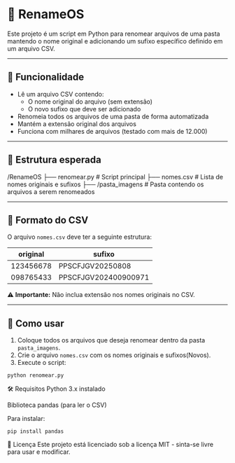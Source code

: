 # 📝 RenameOS

Este projeto é um script em Python para renomear arquivos de uma pasta mantendo o nome original e adicionando um sufixo específico definido em um arquivo CSV.

---

## 📌 Funcionalidade
- Lê um arquivo CSV contendo:
  - O nome original do arquivo (sem extensão)
  - O novo sufixo que deve ser adicionado
- Renomeia todos os arquivos de uma pasta de forma automatizada
- Mantém a extensão original dos arquivos
- Funciona com milhares de arquivos (testado com mais de 12.000)

---

## 📂 Estrutura esperada

/RenameOS
├── renomear.py # Script principal
├── nomes.csv # Lista de nomes originais e sufixos
├── /pasta_imagens # Pasta contendo os arquivos a serem renomeados


---

## 📄 Formato do CSV

O arquivo `nomes.csv` deve ter a seguinte estrutura:

| original   | sufixo            |
|------------|-------------------|
| 123456678  | PPSCFJGV20250808   |
| 098765433  | PPSCFJGV202400900971 |

⚠ **Importante:** Não inclua extensão nos nomes originais no CSV.

---

## 🚀 Como usar

1. Coloque todos os arquivos que deseja renomear dentro da pasta `pasta_imagens`.
2. Crie o arquivo `nomes.csv` com os nomes originais e sufixos(Novos).
3. Execute o script:

```
python renomear.py
```

🛠 Requisitos
Python 3.x instalado

Biblioteca pandas (para ler o CSV)

Para instalar:
```
pip install pandas

```

📜 Licença
Este projeto está licenciado sob a licença MIT - sinta-se livre para usar e modificar.
